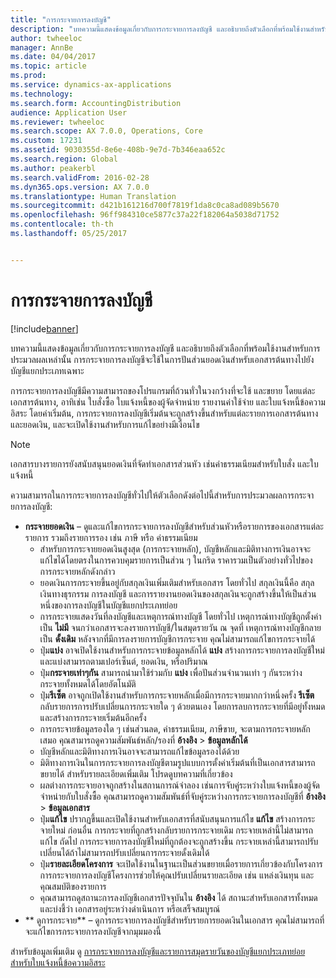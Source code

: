 ```yaml
---
title: "การกระจายการลงบัญชี"
description: "บทความนี้แสดงข้อมูลเกี่ยวกับการกระจายการลงบัญชี และอธิบายถึงตัวเลือกที่พร้อมใช้งานสำหรับการประมวลผลเหล่านั้น การกระจายการลงบัญชีจะใช้ในการปันส่วนยอดเงินสำหรับเอกสารต้นทางไปยังบัญชีแยกประเภทเฉพาะ"
author: twheeloc
manager: AnnBe
ms.date: 04/04/2017
ms.topic: article
ms.prod: 
ms.service: dynamics-ax-applications
ms.technology: 
ms.search.form: AccountingDistribution
audience: Application User
ms.reviewer: twheeloc
ms.search.scope: AX 7.0.0, Operations, Core
ms.custom: 17231
ms.assetid: 9030355d-8e6e-408b-9e7d-7b346eaa652c
ms.search.region: Global
ms.author: peakerbl
ms.search.validFrom: 2016-02-28
ms.dyn365.ops.version: AX 7.0.0
ms.translationtype: Human Translation
ms.sourcegitcommit: d421b161216d700f7819f1da8c0ca8ad089b5670
ms.openlocfilehash: 96ff984310ce5877c37a22f182064a5038d71752
ms.contentlocale: th-th
ms.lasthandoff: 05/25/2017


---
```


# <a name="accounting-distributions"></a>การกระจายการลงบัญชี

[!include[banner](../includes/banner.md)]


บทความนี้แสดงข้อมูลเกี่ยวกับการกระจายการลงบัญชี และอธิบายถึงตัวเลือกที่พร้อมใช้งานสำหรับการประมวลผลเหล่านั้น การกระจายการลงบัญชีจะใช้ในการปันส่วนยอดเงินสำหรับเอกสารต้นทางไปยังบัญชีแยกประเภทเฉพาะ 

การกระจายการลงบัญชีมีความสามารถของโปรแกรมที่ถ้วนทั่วในวงกว้างที่จะใช้ และขยาย โดยแต่ละเอกสารต้นทาง, อาทิเช่น ใบสั่งซื้อ ใบแจ้งหนี้ของผู้จัดจำหน่าย รายงานค่าใช้จ่าย และใบแจ้งหนี้ข้อความอิสระ โดยค่าเริ่มต้น, การกระจายการลงบัญชีเริ่มต้นจะถูกสร้างขึ้นสำหรับแต่ละรายการเอกสารต้นทางและยอดเงิน, และจะเปิดใช้งานสำหรับการแก้ไขอย่างมีเงื่อนไข 

> [!Note] 
> เอกสารบางรายการยังสนับสนุนยอดเงินที่จัดทำเอกสารส่วนหัว เช่นค่าธรรมเนียมสำหรับใบสั่ง และใบแจ้งหนี้ 

ความสามารถในการกระจายการลงบัญชีทั่วไปให้ตัวเลือกดังต่อไปนี้สำหรับการประมวลผลการกระจายการลงบัญชี:

-   **กระจายยอดเงิน** – ดูและแก้ไขการกระจายการลงบัญชีสำหรับส่วนหัวหรือรายการของเอกสารแต่ละรายการ รวมถึงรายการรอง เช่น ภาษี หรือ ค่าธรรมเนียม
    -   สำหรับการกระจายยอดเงินสูงสุด (การกระจายหลัก), บัญชีหลักและมิติทางการเงินอาจจะแก้ไขได้โดยตรงในการควบคุมรายการเป็นส่วน ๆ ในกริด ราคารวมเป็นตัวอย่างทั่วไปของการกระจายหลักดังกล่าว
    -   ยอดเงินการกระจายขึ้นอยู่กับสกุลเงินเพิ่มเติมสำหรับเอกสาร โดยทั่วไป สกุลเงินนี้คือ สกุลเงินทางธุรกรรม การลงบัญชี และการรายงานยอดเงินของสกุลเงินจะถูกสร้างขึ้นให้เป็นส่วนหนึ่งของการลงบัญชีในบัญชีแยกประเภทย่อย
    -   การกระจายแสดงวันที่ลงบัญชีและเหตุการณ์ทางบัญชี โดยทั่วไป เหตุการณ์ทางบัญชีถูกตั้งค่าเป็น **ไม่มี** จนกว่าเอกสารจะลงรายการบัญชี/ในสมุดรายวัน ณ จุดที่ เหตุการณ์ทางบัญชีกลายเป็น **ดั้งเดิม** หลังจากที่มีการลงรายการบัญชีการกระจาย คุณไม่สามารถแก้ไขการกระจายได้
    -   ปุ่ม**แบ่ง** อาจเปิดใช้งานสำหรับการกระจายข้อมูลหลักได้ **แบ่ง** สร้างการกระจายการลงบัญชีใหม่ และแบ่งสามารถตามเปอร์เซ็นต์, ยอดเงิน, หรือปริมาณ
    -   ปุ่ม**กระจายเท่าๆกัน** สามารถนำมาใช้ร่วมกับ **แบ่ง** เพื่อปันส่วนจำนวนเท่า ๆ กันระหว่างกระจายทั้งหมดได้โดยอัตโนมัติ
    -   ปุ่ม**รีเซ็ต** อาจถูกเปิดใช้งานสำหรับการกระจายหลักเมื่อมีการกระจายมากกว่าหนึ่งครั้ง **รีเซ็ต** กลับรายการการปรับเปลี่ยนการกระจายใด ๆ ด้วยตนเอง โดยการลบการกระจายที่มีอยู่ทั้งหมด และสร้างการกระจายเริ่มต้นอีกครั้ง
    -   การกระจายข้อมูลรองใด ๆ เช่นส่วนลด, ค่าธรรมเนียม, ภาษีขาย, จะตามการกระจายหลักเสมอ คุณสามารถดูความสัมพันธ์หลัก/รองที่ **อ้างอิง** &gt; **ข้อมูลหลักได้**
    -   บัญชีหลักและมิติทางการเงินอาจจะสามารถแก้ไขข้อมูลรองได้ด้วย
    -   มิติทางการเงินในการกระจายการลงบัญชีตามรูปแบบการตั้งค่าเริ่มต้นที่เป็นเอกสารสามารถขยายได้ สำหรับรายละเอียดเพิ่มเติม โปรดดูบทความที่เกี่ยวข้อง
    -   ผลต่างการกระจายอาจถูกสร้างในสถานการณ์จำลอง เช่นการจับคู่ระหว่างใบแจ้งหนี้ของผู้จัดจำหน่ายกับใบสั่งซื้อ คุณสามารถดูความสัมพันธ์ที่จับคู่ระหว่างการกระจายการลงบัญชีที่ **อ้างอิง** &gt; **ข้อมูลเอกสาร**
    -   ปุ่ม**แก้ไข** ปรากฏขึ้นและเปิดใช้งานสำหรับเอกสารที่สนับสนุนการแก้ไข **แก้ไข** สร้างการกระจายใหม่ ก่อนอื่น การกระจายที่ถูกสร้างกลับรายการกระจายเดิม กระจายเหล่านี้ไม่สามารถแก้ไข ถัดไป การกระจายการลงบัญชีใหม่ที่ถูกต้องจะถูกสร้างขึ้น กระจายเหล่านี้สามารถปรับเปลี่ยนได้ถ้าไม่สามารถปรับเปลี่ยนการกระจายดั้งเดิมได้
    -   ปุ่ม**รายละเอียดโครงการ** จะเปิดใช้งานในฐานะเป็นส่วนขยายเมื่อรายการเกี่ยวข้องกับโครงการ การกระจายการลงบัญชีโครงการช่วยให้คุณปรับเปลี่ยนรายละเอียด เช่น แหล่งเงินทุน และ คุณสมบัติของรายการ
    -   คุณสามารถดูสถานะการลงบัญชีเอกสารปัจจุบันใน **อ้างอิง** ได้ สถานะสำหรับเอกสารทั้งหมด และบ่งชี้ว่า เอกสารอยู่ระหว่างดำเนินการ หรือเสร็จสมบูรณ์
-   ** ดูการกระจาย** – ดูการกระจายการลงบัญชีสำหรับรายการยอดเงินในเอกสาร คุณไม่สามารถที่จะแก้ไขการกระจายการลงบัญชีจากมุมมองนี้


สำหรับข้อมูลเพิ่มเติม ดู [การกระจายการลงบัญชีและรายการสมุดรายวันของบัญชีแยกประเภทย่อยสำหรับใบแจ้งหนี้ข้อความอิสระ](accounting-distributions-subledger-journal-entries-vendor-invoices.md)



